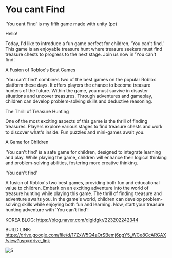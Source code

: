 # You cant Find
'You cant Find' is my  fifth game made with unity (pc)

Hello!

Today, I'd like to introduce a fun game perfect for children, 'You can't find.'
This game is an enjoyable treasure hunt where treasure seekers must find treasure chests to progress to the next stage.
Join us now in 'You can't find.'


A Fusion of Roblox's Best Games

'You can't find' combines two of the best games on the popular Roblox platform these days.
It offers players the chance to become treasure hunters of the future.
Within the game, you must survive in disaster situations and uncover treasures.
Through adventures and gameplay, children can develop problem-solving skills and deductive reasoning.


The Thrill of Treasure Hunting

One of the most exciting aspects of this game is the thrill of finding treasures.
Players explore various stages to find treasure chests and work to discover what's inside.
Fun puzzles and mini-games await you.


A Game for Children

'You can't find' is a safe game for children, designed to integrate learning and play.
While playing the game, children will enhance their logical thinking and problem-solving abilities, fostering more creative thinking.


'You can't find'

A fusion of Roblox's two best games, providing both fun and educational value to children.
Embark on an exciting adventure into the world of treasure hunting while playing this game.
The thrill of finding treasure and adventure awaits you.
In the game's world, children can develop problem-solving skills while enjoying both fun and learning.
Now, start your treasure hunting adventure with 'You can't find'!


KOREA BLOG: https://blog.naver.com/dlgidgkr/223202242344

BUILD LINK: https://drive.google.com/file/d/17ZxW5Q4aOrSBemj6pgY5_WCe8CcARGAX/view?usp=drive_link

![5](https://github.com/FineAp/YoucantFind/assets/143973266/32dbd351-8d4d-48a6-b145-bcd17c613201)
